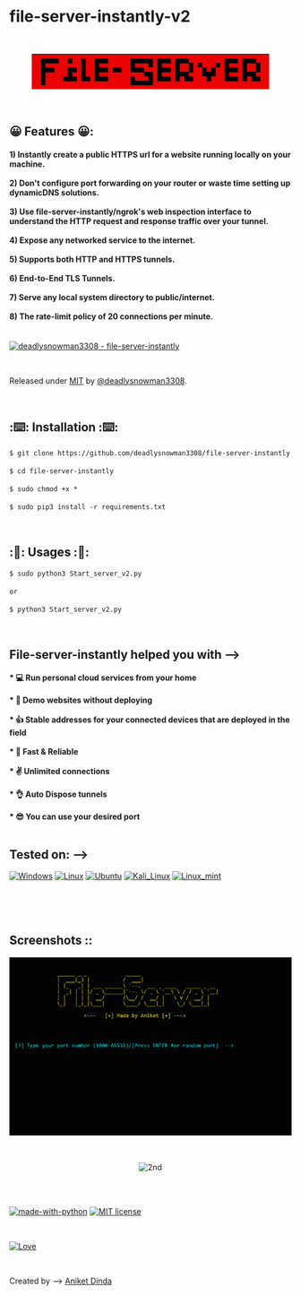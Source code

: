 # file-server-instantly-v2

<br>
<p align="center">
  <img src="https://raw.githubusercontent.com/deadlysnowman3308/file-server-instantly/Hackingvila/screenshot/logo.PNG" alt="LOGO"/>
</p>

<br>

## 😀 Features 😀:
<h4>
1) Instantly create a public HTTPS url for a website running locally on your machine. <br><br>
2) Don't configure port forwarding on your router or waste time setting up dynamicDNS solutions. <br><br>
3) Use file-server-instantly/ngrok's web inspection interface to understand the HTTP request and response traffic over your tunnel. <br><br>
4) Expose any networked service to the internet. <br><br>
5) Supports both HTTP and HTTPS tunnels. <br><br>
6) End-to-End TLS Tunnels. <br><br>
7) Serve any local system directory to public/internet. <br><br>
8) The rate-limit policy of 20 connections per minute. <br><br>
</h4>

[![deadlysnowman3308 - file-server-instantly](https://img.shields.io/static/v1?label=deadlysnowman3308&message=file-server-instantly&color=blue&logo=github)](https://github.com/deadlysnowman3308/file-server-instantly)

<br>



Released under [MIT](/LICENSE) by [@deadlysnowman3308](https://github.com/deadlysnowman3308).

<br>

## :⌨️: Installation :⌨️:

```
$ git clone https://github.com/deadlysnowman3308/file-server-instantly

$ cd file-server-instantly

$ sudo chmod +x *

$ sudo pip3 install -r requirements.txt

```
<br>

## :🤔: Usages :🤔:

```
$ sudo python3 Start_server_v2.py

or

$ python3 Start_server_v2.py

```

<br>

## File-server-instantly helped you with -->
<h4>
  * 💻 Run personal cloud services from your home <br><br>
  * 🚩 Demo websites without deploying <br><br>
  * 👍 Stable addresses for your connected devices that are deployed in the field <br><br>
  * 🏹 Fast & Reliable <br><br>
  * ✌️ Unlimited connections <br><br>
  * 👌 Auto Dispose tunnels <br><br>
  * 😎 You can use your desired port <br /></br>
</h4>


## Tested on: -->
[![Windows](https://img.shields.io/badge/Windows-0078D6?style=for-the-badge&logo=windows&logoColor=white)](https://www.microsoft.com/en-in/software-download/windows10)
[![Linux](https://img.shields.io/badge/Linux-FCC624?style=for-the-badge&logo=linux&logoColor=black)](https://www.linux.org/)
[![Ubuntu](https://img.shields.io/badge/Ubuntu-E95420?style=for-the-badge&logo=ubuntu&logoColor=white)](https://ubuntu.com/)
[![Kali_Linux](https://img.shields.io/badge/Kali_Linux-557C94?style=for-the-badge&logo=kali-linux&logoColor=white)](https://www.kali.org/)
[![Linux_mint](https://img.shields.io/badge/Linux_Mint-87CF3E?style=for-the-badge&logo=linux-mint&logoColor=white)](https://linuxmint.com/)

<br>
<br>
<br>

## Screenshots ::

<p align="center">
  <img src="https://raw.githubusercontent.com/deadlysnowman3308/file-server-instantly/Hackingvila/screenshot/1.PNG" alt="1st"/>
</p>
<br>
<p align="center">
  <img src="https://rawcdn.githack.com/deadlysnowman3308/file-server-instantly/817932c04dea79e730221099ae06808b6e5f9bcd/screenshot/2.PNG" alt="2nd"/>
</p>
<br><br>

[![made-with-python](https://img.shields.io/badge/Made%20with-Python-1f425f.svg)](https://www.python.org/)
[![MIT license](https://img.shields.io/badge/License-MIT-blue.svg)](https://lbesson.mit-license.org/)


<br>

[![Love](http://ForTheBadge.com/images/badges/built-with-love.svg)](https://hackingvila.wordpress.com/)
<br>

</br>

Created by -->   [Aniket Dinda](https://hackingvila.wordpress.com/)
